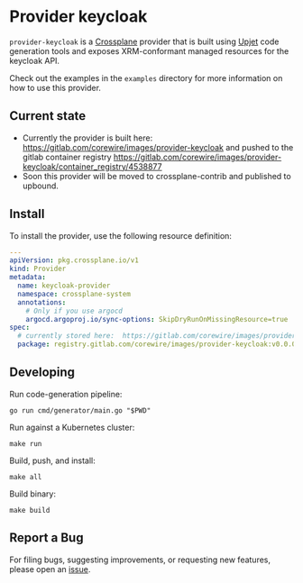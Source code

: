# Provider keycloak

`provider-keycloak` is a [Crossplane](https://crossplane.io/) provider that
is built using [Upjet](https://github.com/upbound/upjet) code
generation tools and exposes XRM-conformant managed resources for the
keycloak API.

Check out the examples in the `examples` directory for more information on how to use this provider.

## Current state
- Currently the provider is built here: https://gitlab.com/corewire/images/provider-keycloak and pushed to the gitlab container registry https://gitlab.com/corewire/images/provider-keycloak/container_registry/4538877
- Soon this provider will be moved to crossplane-contrib and published to upbound. 


## Install

To install the provider, use the following resource definition:

```yaml
---
apiVersion: pkg.crossplane.io/v1
kind: Provider
metadata:
  name: keycloak-provider
  namespace: crossplane-system
  annotations:
    # Only if you use argocd
    argocd.argoproj.io/sync-options: SkipDryRunOnMissingResource=true
spec:
  # currently stored here:  https://gitlab.com/corewire/images/provider-keycloak/container_registry/4538877
  package: registry.gitlab.com/corewire/images/provider-keycloak:v0.0.0-14.gb43e0c4
``` 


## Developing

Run code-generation pipeline:
```console
go run cmd/generator/main.go "$PWD"
```

Run against a Kubernetes cluster:

```console
make run
```

Build, push, and install:

```console
make all
```

Build binary:

```console
make build
```

## Report a Bug

For filing bugs, suggesting improvements, or requesting new features, please
open an [issue](https://github.com/corewire/provider-keycloak/issues).
